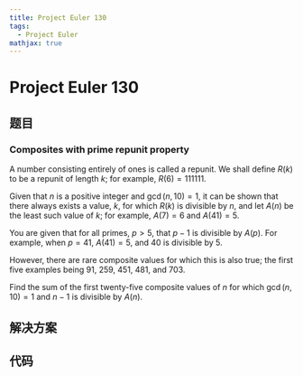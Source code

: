 ```yaml
---
title: Project Euler 130
tags:
  - Project Euler
mathjax: true
---
```

<escape><!-- more --></escape>
    


# Project Euler 130
## 题目
### Composites with prime repunit property
A number consisting entirely of ones is called a repunit. We shall define $R(k)$ to be a repunit of length $k$; for example, $R(6) = 111111$.

Given that $n$ is a positive integer and $\gcd(n, 10) = 1$, it can be shown that there always exists a value, $k$, for which $R(k)$ is divisible by $n$, and let $A(n)$ be the least such value of $k$; for example, $A(7) = 6$ and $A(41) = 5$.

You are given that for all primes, $p > 5$, that $p − 1$ is divisible by $A(p)$. For example, when $p = 41$, $A(41) = 5$, and $40$ is divisible by $5$.

However, there are rare composite values for which this is also true; the first five examples being $91$, $259$, $451$, $481$, and $703$.

Find the sum of the first twenty-five composite values of $n$ for which $\gcd(n, 10) = 1$ and $n − 1$ is divisible by $A(n)$.


## 解决方案


## 代码


